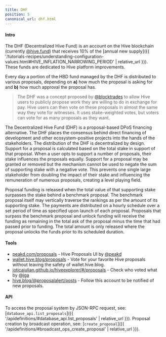 ```yaml
---
title: DHF
position: 5
canonical_url: dhf.html
---
```


#### Intro

The DHF (Decentralized Hive Fund) is an account on the Hive blockchain (currently [@hive.fund](https://hiveblocks.com/@hive.fund)) that receives 10% of the [annual new supply]({{ '/tutorials-recipes/understanding-configuration-values.html#HIVE_INFLATION_NARROWING_PERIOD' | relative_url }}).  These funds are dedicated to Hive platform improvements.

Every day a portion of the HBD fund managed by the DHF is distributed to various proposals, depending on **a)** how much the proposal is asking for and **b)** how much approval the proposal has.

> The DHF was a concept proposed by [@blocktrades](https://hiveblocks.com/@blocktrades) to allow Hive users to publicly propose work they are willing to do in exchange for pay. Hive users can then vote on these proposals in almost the same way they vote for witnesses.  It uses stake-weighted votes, but voters can vote for as many proposals as they want.

The Decentralized Hive Fund (DHF) is a proposal-based DPoS financing
alternative.  The DHF places the consensus behind direct financing of
development and other ecosystem-positive projects into the hands of the
stakeholders.  The distribution of the DHF is decentralized by design.  Support
for a proposal is calculated based on the total stake in support of that
proposal. When a user opts to support a number of proposals, their stake
influences the proposals equally.  Support for a proposal may be granted or
removed but the mechanism cannot be used to negate the sum of supporting stake
with a negative vote.  This prevents one single large stakeholder from doubling
the impact of their stake and influencing the remuneration of numerous
proposals, creating a level playing field.

Proposal funding is released when the total value of that supporting stake
surpasses the stake behind a benchmark proposal.  The benchmark proposal itself
may vertically traverse the rankings as per the amount of its supporting stake.
The payments are distributed on a hourly schedule over a set period of time as
specified upon launch of each proposal.  Proposals that surpass the benchmark
proposal and unlock funding will receive the funding as remaining in the total
ask of the proposal minus the time that had passed prior to funding.  The total
amount is only released where the proposal unlocks the funds prior to its
scheduled duration.

#### Tools

* [peakd.com/proposals](https://peakd.com/proposals) - Hive Proposals UI by [@peakd](https://peakd.com/@peakd)
* [wallet.hive.blog/proposals](https://wallet.hive.blog/proposals) - Vote for your favorite Hive proposals without leaving the safety of wallet.hive.blog.
* [joticajulian.github.io/hiveexplorer/#/proposals](https://joticajulian.github.io/hiveexplorer/#/proposals) - Check who voted what by [@jga](https://peakd.com/@jga)
* [hive.blog/@proposalalert/posts](https://hive.blog/@proposalalert/posts) - Follow this account to be notified of new proposals.

#### API

To access the proposal system by JSON-RPC request, see: [`database_api.list_proposals`]({{ '/apidefinitions/#database_api.list_proposals' | relative_url }}).  Proposal creation by broadcast operation, see: [`create_proposal`]({{ '/apidefinitions/#broadcast_ops_create_proposal' | relative_url }}).
